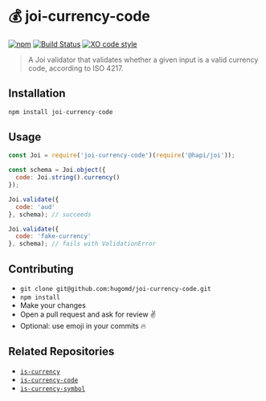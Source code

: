 # 💰 joi-currency-code

[![npm](https://img.shields.io/npm/v/joi-currency-code.svg?maxAge=2592000)](https://www.npmjs.com/package/joi-currency-code) [![Build Status](https://travis-ci.org/hugomd/joi-currency-code.svg?branch=master)](https://travis-ci.org/hugomd/joi-currency-code/builds) [![XO code style](https://img.shields.io/badge/code_style-XO-5ed9c7.svg)](https://github.com/sindresorhus/xo) 

> A Joi validator that validates whether a given input is a valid currency code, according to ISO 4217.

## Installation

```javascript
npm install joi-currency-code
```

## Usage

```javascript
const Joi = require('joi-currency-code')(require('@hapi/joi'));

const schema = Joi.object({
  code: Joi.string().currency()
});

Joi.validate({
  code: 'aud'
}, schema); // succeeds

Joi.validate({
  code: 'fake-currency'
}, schema); // fails with ValidationError
```

## Contributing

* `git clone git@github.com:hugomd/joi-currency-code.git`
* `npm install`
* Make your changes
* Open a pull request and ask for review ✌️
* Optional: use emoji in your commits 🔥

## Related Repositories

* [`is-currency`](https://github.com/hugomd/is-currency)
* [`is-currency-code`](https://github.com/hugomd/is-currency-code)
* [`is-currency-symbol`](https://github.com/hugomd/is-currency-symbol)
